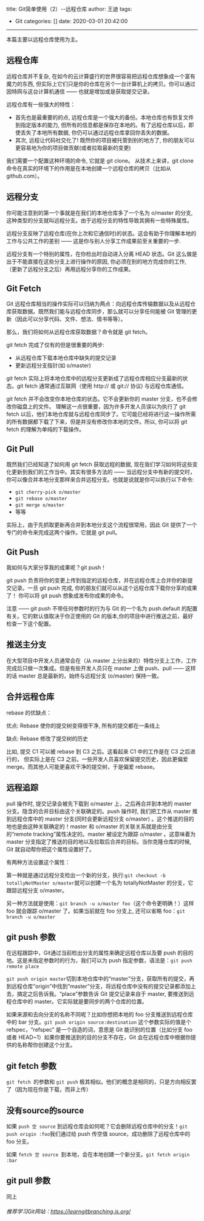 title: Git简单使用（2）--远程仓库
author: 王迪
tags:
  - Git
categories: []
date: 2020-03-01 20:42:00
---
本篇主要以远程仓库使用为主。

## 远程仓库
远程仓库并不复杂, 在如今的云计算盛行的世界很容易把远程仓库想象成一个富有魔力的东西, 但实际上它们只是你的仓库在另个一台计算机上的拷贝。你可以通过因特网与这台计算机通信 —— 也就是增加或是获取提交记录。

远程仓库有一些强大的特性：
- 首先也是最重要的的点, 远程仓库是一个强大的备份。本地仓库也有恢复文件到指定版本的能力, 但所有的信息都是保存在本地的。有了远程仓库以后，即使丢失了本地所有数据, 你仍可以通过远程仓库拿回你丢失的数据。
- 其次, 远程让代码社交化了! 既然你的项目被托管到别的地方了, 你的朋友可以更容易地为你的项目做贡献(或者拉取最新的变更)
<!-- more -->

我们需要一个配置这种环境的命令, 它就是 git clone。 从技术上来讲，git clone 命令在真实的环境下的作用是在本地创建一个远程仓库的拷贝（比如从 github.com）。

## 远程分支
你可能注意到的第一个事就是在我们的本地仓库多了一个名为 o/master 的分支, 这种类型的分支就叫远程分支。由于远程分支的特性导致其拥有一些特殊属性。

远程分支反映了远程仓库(在你上次和它通信时)的状态。这会有助于你理解本地的工作与公共工作的差别 —— 这是你与别人分享工作成果前至关重要的一步.

远程分支有一个特别的属性，在你检出时自动进入分离 HEAD 状态。Git 这么做是出于不能直接在这些分支上进行操作的原因, 你必须在别的地方完成你的工作, （更新了远程分支之后）再用远程分享你的工作成果。

## Git Fetch
Git 远程仓库相当的操作实际可以归纳为两点：向远程仓库传输数据以及从远程仓库获取数据。既然我们能与远程仓库同步，那么就可以分享任何能被 Git 管理的更新（因此可以分享代码、文件、想法、情书等等）。

那么，我们将如何从远程仓库获取数据？命令就是 git fetch。

git fetch 完成了仅有的但是很重要的两步:
- 从远程仓库下载本地仓库中缺失的提交记录
- 更新远程分支指针(如 o/master)

git fetch 实际上将本地仓库中的远程分支更新成了远程仓库相应分支最新的状态。git fetch 通常通过互联网（使用 http:// 或 git:// 协议) 与远程仓库通信。

git fetch 并不会改变你本地仓库的状态。它不会更新你的 master 分支，也不会修改你磁盘上的文件。
理解这一点很重要，因为许多开发人员误以为执行了 git fetch 以后，他们本地仓库就与远程仓库同步了。它可能已经将进行这一操作所需的所有数据都下载了下来，但是并没有修改你本地的文件。所以, 你可以将 git fetch 的理解为单纯的下载操作。


## Git Pull

既然我们已经知道了如何用 git fetch 获取远程的数据, 现在我们学习如何将这些变化更新到我们的工作当中。其实有很多方法的 —— 当远程分支中有新的提交时，你可以像合并本地分支那样来合并远程分支。也就是说就是你可以执行以下命令:
- `git cherry-pick o/master`
- `git rebase o/master`
- `git merge o/master`
- 等等

实际上，由于先抓取更新再合并到本地分支这个流程很常用，因此 Git 提供了一个专门的命令来完成这两个操作。它就是 git pull。


## Git Push


我如何与大家分享我的成果呢？git push！

git push 负责将你的变更上传到指定的远程仓库，并在远程仓库上合并你的新提交记录。一旦 git push 完成, 你的朋友们就可以从这个远程仓库下载你分享的成果了！
你可以将 git push 想象成发布你成果的命令。

注意 —— git push 不带任何参数时的行为与 Git 的一个名为 push.default 的配置有关。它的默认值取决于你正使用的 Git 的版本,你的项目中进行推送之前，最好检查一下这个配置。

## 推送主分支
在大型项目中开发人员通常会在（从 master 上分出来的）特性分支上工作，工作完成后只做一次集成。但是有些开发人员只在 master 上做 push、pull —— 这样的话 master 总是最新的，始终与远程分支 (o/master) 保持一致。

## 合并远程仓库

 rebase 的优缺点：
 
优点: Rebase 使你的提交树变得很干净, 所有的提交都在一条线上

缺点: Rebase 修改了提交树的历史

比如, 提交 C1 可以被 rebase 到 C3 之后。这看起来 C1 中的工作是在 C3 之后进行的，
但实际上是在 C3 之前。一些开发人员喜欢保留提交历史，因此更偏爱 merge。而其他人可能更喜欢干净的提交树，于是偏爱 rebase。

## 远程追踪
pull 操作时, 提交记录会被先下载到 o/master 上，之后再合并到本地的 master 分支。隐含的合并目标由这个关联确定的。push 操作时, 我们把工作从 master 推到远程仓库中的 master 分支(同时会更新远程分支 o/master) 。这个推送的目的地也是由这种关联确定的！master 和 o/master 的关联关系就是由分支的“remote tracking”属性决定的。master 被设定为跟踪 o/master 。这意味着为 master 分支指定了推送的目的地以及拉取后合并的目标。当你克隆仓库的时候, Git 就自动帮你把这个属性设置好了。

有两种方法设置这个属性：

第一种就是通过远程分支检出一个新的分支，执行:`git checkout -b totallyNotMaster o/master`就可以创建一个名为 totallyNotMaster 的分支，它跟踪远程分支 o/master。

另一种方法就是使用：`git branch -u o/master foo`（这个命令更明确！）这样 foo 就会跟踪 o/master 了。如果当前就在 foo 分支上, 还可以省略 foo：`git branch -u o/master`

## git push 参数
在远程跟踪中，Git通过当前检出分支的属性来确定远程仓库以及要 push 的目的地。这是未指定参数时的行为，我们可以为 push 指定参数，语法是：`git push remote place`

`git push origin master`切到本地仓库中的“master”分支，获取所有的提交，再到远程仓库“origin”中找到“master”分支，将远程仓库中没有的提交记录都添加上去，搞定之后告诉我。“place”参数告诉 Git 提交记录来自于 master, 要推送到远程仓库中的 master。它实际就是要同步的两个仓库的位置。

如果来源和去向分支的名称不同呢？比如你想把本地的 foo 分支推送到远程仓库中的 bar 分支。`git push origin source:destination` 这个参数实际的值是个 refspec，“refspec” 是一个自造的词，意思是 Git 能识别的位置（比如分支 foo 或者 HEAD~1）如果你要推送到的目的分支不存在，Git 会在远程仓库中根据你提供的名称帮你创建这个分支。

## git fetch 参数
`git fetch `的参数和 `git push` 极其相似。他们的概念是相同的，只是方向相反罢了（因为现在你是下载，而非上传）

## 没有source的source
如果 `push 空 source` 到远程仓库会如何呢？它会删除远程仓库中的分支！`git push origin :foo`我们通过给 push 传空值 source，成功删除了远程仓库中的 foo 分支。

如果 `fetch 空 source `到本地，会在本地创建一个新分支。`git fetch origin :bar`


## git pull 参数
同上



###### 推荐学习Git网站：https://learngitbranching.js.org/